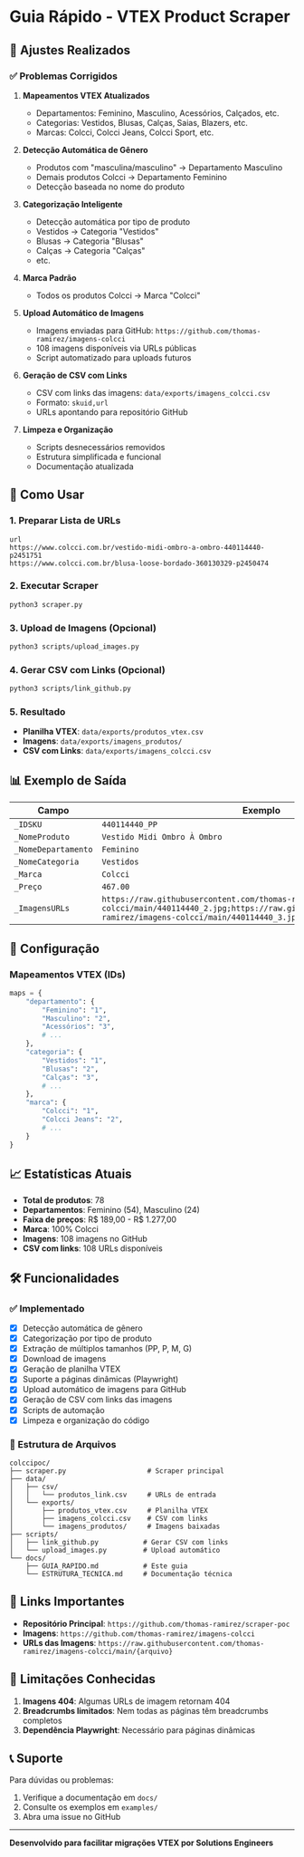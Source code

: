 # Guia Rápido - VTEX Product Scraper

## 🎯 Ajustes Realizados

### ✅ Problemas Corrigidos

1. **Mapeamentos VTEX Atualizados**
   - Departamentos: Feminino, Masculino, Acessórios, Calçados, etc.
   - Categorias: Vestidos, Blusas, Calças, Saias, Blazers, etc.
   - Marcas: Colcci, Colcci Jeans, Colcci Sport, etc.

2. **Detecção Automática de Gênero**
   - Produtos com "masculina/masculino" → Departamento Masculino
   - Demais produtos Colcci → Departamento Feminino
   - Detecção baseada no nome do produto

3. **Categorização Inteligente**
   - Detecção automática por tipo de produto
   - Vestidos → Categoria "Vestidos"
   - Blusas → Categoria "Blusas"
   - Calças → Categoria "Calças"
   - etc.

4. **Marca Padrão**
   - Todos os produtos Colcci → Marca "Colcci"

5. **Upload Automático de Imagens**
   - Imagens enviadas para GitHub: `https://github.com/thomas-ramirez/imagens-colcci`
   - 108 imagens disponíveis via URLs públicas
   - Script automatizado para uploads futuros

6. **Geração de CSV com Links**
   - CSV com links das imagens: `data/exports/imagens_colcci.csv`
   - Formato: `skuid,url`
   - URLs apontando para repositório GitHub

7. **Limpeza e Organização**
   - Scripts desnecessários removidos
   - Estrutura simplificada e funcional
   - Documentação atualizada

## 🚀 Como Usar

### 1. Preparar Lista de URLs
```csv
url
https://www.colcci.com.br/vestido-midi-ombro-a-ombro-440114440-p2451751
https://www.colcci.com.br/blusa-loose-bordado-360130329-p2450474
```

### 2. Executar Scraper
```bash
python3 scraper.py
```

### 3. Upload de Imagens (Opcional)
```bash
python3 scripts/upload_images.py
```

### 4. Gerar CSV com Links (Opcional)
```bash
python3 scripts/link_github.py
```

### 5. Resultado
- **Planilha VTEX**: `data/exports/produtos_vtex.csv`
- **Imagens**: `data/exports/imagens_produtos/`
- **CSV com Links**: `data/exports/imagens_colcci.csv`

## 📊 Exemplo de Saída

| Campo | Exemplo |
|-------|---------|
| `_IDSKU` | `440114440_PP` |
| `_NomeProduto` | `Vestido Midi Ombro À Ombro` |
| `_NomeDepartamento` | `Feminino` |
| `_NomeCategoria` | `Vestidos` |
| `_Marca` | `Colcci` |
| `_Preço` | `467.00` |
| `_ImagensURLs` | `https://raw.githubusercontent.com/thomas-ramirez/imagens-colcci/main/440114440_2.jpg;https://raw.githubusercontent.com/thomas-ramirez/imagens-colcci/main/440114440_3.jpg` |

## 🔧 Configuração

### Mapeamentos VTEX (IDs)
```python
maps = {
    "departamento": {
        "Feminino": "1",
        "Masculino": "2", 
        "Acessórios": "3",
        # ...
    },
    "categoria": {
        "Vestidos": "1",
        "Blusas": "2",
        "Calças": "3",
        # ...
    },
    "marca": {
        "Colcci": "1",
        "Colcci Jeans": "2",
        # ...
    }
}
```

## 📈 Estatísticas Atuais

- **Total de produtos**: 78
- **Departamentos**: Feminino (54), Masculino (24)
- **Faixa de preços**: R$ 189,00 - R$ 1.277,00
- **Marca**: 100% Colcci
- **Imagens**: 108 imagens no GitHub
- **CSV com links**: 108 URLs disponíveis

## 🛠️ Funcionalidades

### ✅ Implementado
- [x] Detecção automática de gênero
- [x] Categorização por tipo de produto
- [x] Extração de múltiplos tamanhos (PP, P, M, G)
- [x] Download de imagens
- [x] Geração de planilha VTEX
- [x] Suporte a páginas dinâmicas (Playwright)
- [x] Upload automático de imagens para GitHub
- [x] Geração de CSV com links das imagens
- [x] Scripts de automação
- [x] Limpeza e organização do código

### 📁 Estrutura de Arquivos
```
colccipoc/
├── scraper.py                    # Scraper principal
├── data/
│   ├── csv/
│   │   └── produtos_link.csv     # URLs de entrada
│   └── exports/
│       ├── produtos_vtex.csv     # Planilha VTEX
│       ├── imagens_colcci.csv    # CSV com links
│       └── imagens_produtos/     # Imagens baixadas
├── scripts/
│   ├── link_github.py           # Gerar CSV com links
│   └── upload_images.py         # Upload automático
└── docs/
    ├── GUIA_RAPIDO.md           # Este guia
    └── ESTRUTURA_TECNICA.md     # Documentação técnica
```

## 🔗 Links Importantes

- **Repositório Principal**: `https://github.com/thomas-ramirez/scraper-poc`
- **Imagens**: `https://github.com/thomas-ramirez/imagens-colcci`
- **URLs das Imagens**: `https://raw.githubusercontent.com/thomas-ramirez/imagens-colcci/main/{arquivo}`

## 🚨 Limitações Conhecidas

1. **Imagens 404**: Algumas URLs de imagem retornam 404
2. **Breadcrumbs limitados**: Nem todas as páginas têm breadcrumbs completos
3. **Dependência Playwright**: Necessário para páginas dinâmicas

## 📞 Suporte

Para dúvidas ou problemas:
1. Verifique a documentação em `docs/`
2. Consulte os exemplos em `examples/`
3. Abra uma issue no GitHub

---

**Desenvolvido para facilitar migrações VTEX por Solutions Engineers**
